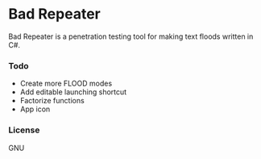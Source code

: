 # Bad Repeater

Bad Repeater is a penetration testing tool for making text floods written in C#.

### Todo

 - Create more FLOOD modes
 - Add editable launching shortcut
 - Factorize functions
 - App icon

### License

GNU

